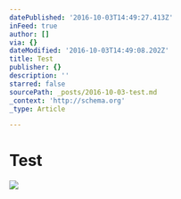```yaml
---
datePublished: '2016-10-03T14:49:27.413Z'
inFeed: true
author: []
via: {}
dateModified: '2016-10-03T14:49:08.202Z'
title: Test
publisher: {}
description: ''
starred: false
sourcePath: _posts/2016-10-03-test.md
_context: 'http://schema.org'
_type: Article

---
```

# Test
![](https://the-grid-user-content.s3-us-west-2.amazonaws.com/8ce230f5-1b45-4023-8f2f-901b838412dd.gif)